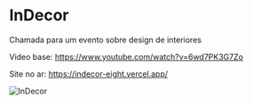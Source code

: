 # InDecor

Chamada para um evento sobre design de interiores

Video base: https://www.youtube.com/watch?v=6wd7PK3G7Zo

Site no ar: https://indecor-eight.vercel.app/

![InDecor](https://portfolio-douglas-six.vercel.app/img/screenshots/inDecorLG.png)

